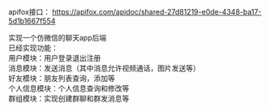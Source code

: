 apifox接口：
https://apifox.com/apidoc/shared-27d81219-e0de-4348-ba17-5d1b1667f554

实现一个仿微信的聊天app后端  
已经实现功能：  
用户模块：用户登录退出注册  
消息模块：发送消息（其中消息允许视频通话，图片发送等）  
好友模块：朋友列表查询，添加等  
个人信息模块：个人信息查询和修改等  
群组模块：实现创建群聊和群发消息等  


